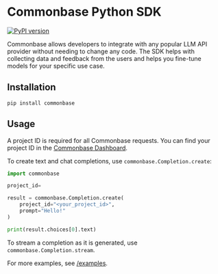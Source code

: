 # Commonbase Python SDK

[![PyPI version](https://badge.fury.io/py/commonbase.svg)](https://badge.fury.io/py/commonbase)

Commonbase allows developers to integrate with any popular LLM API provider
without needing to change any code. The SDK helps with collecting data and
feedback from the users and helps you fine-tune models for your specific use case.

## Installation

```
pip install commonbase
```

## Usage

A project ID is required for all Commonbase requests. You can find your project ID
in the [Commonbase Dashboard](https://commonbase.com/).

To create text and chat completions, use `commonbase.Completion.create`:

```py
import commonbase

project_id=

result = commonbase.Completion.create(
    project_id="<your_project_id>",
    prompt="Hello!"
)

print(result.choices[0].text)
```

To stream a completion as it is generated, use `commonbase.Completion.stream`.

For more examples, see [/examples](https://github.com/commonbaseapp/commonbase-python/tree/main/examples).
